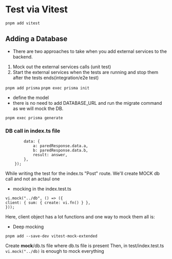 # Test via Vitest

`pnpm add vitest`

## Adding a Database

- There are two approaches to take when you add external services to the backend.

1. Mock out the external services calls (unit test)
2. Start the external services when the tests are running and stop them after the tests ends(integration/e2e test)

`pnpm add prisma`
`pnpm exec prisma init`

- define the model
- there is no need to add DATABASE_URL and run the migrate command as we will mock the DB.

`pnpm exec prisma generate`

### DB call in index.ts file

```await client.sum.create({
        data: {
            a: paredResponse.data.a,
            b: paredResponse.data.b,
            result: answer,
        },
    });
```

While writing the test for the index.ts "Post" route. We'll create MOCK db call and not an actaul one

- mocking in the index.test.ts

```
vi.mock("../db", () => ({
client: { sum: { create: vi.fn() } },
}));
```

Here, client object has a lot functions and one way to mock them all is:

- Deep mocking

`pnpm add --save-dev vitest-mock-extended`

Create **mock**/db.ts file where db.ts file is present
Then, in test/index.test.ts `vi.mock("../db)` is enough to mock everything
